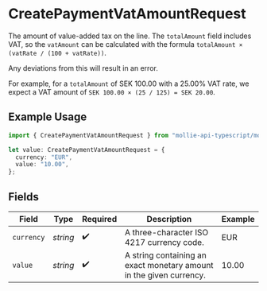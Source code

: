 # CreatePaymentVatAmountRequest

The amount of value-added tax on the line. The `totalAmount` field includes VAT, so the `vatAmount` can be
calculated with the formula `totalAmount × (vatRate / (100 + vatRate))`.

Any deviations from this will result in an error.

For example, for a `totalAmount` of SEK 100.00 with a 25.00% VAT rate, we expect a VAT amount of
`SEK 100.00 × (25 / 125) = SEK 20.00`.

## Example Usage

```typescript
import { CreatePaymentVatAmountRequest } from "mollie-api-typescript/models/operations";

let value: CreatePaymentVatAmountRequest = {
  currency: "EUR",
  value: "10.00",
};
```

## Fields

| Field                                                               | Type                                                                | Required                                                            | Description                                                         | Example                                                             |
| ------------------------------------------------------------------- | ------------------------------------------------------------------- | ------------------------------------------------------------------- | ------------------------------------------------------------------- | ------------------------------------------------------------------- |
| `currency`                                                          | *string*                                                            | :heavy_check_mark:                                                  | A three-character ISO 4217 currency code.                           | EUR                                                                 |
| `value`                                                             | *string*                                                            | :heavy_check_mark:                                                  | A string containing an exact monetary amount in the given currency. | 10.00                                                               |